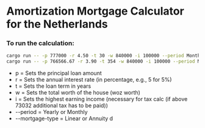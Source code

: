 # Amortization Mortgage Calculator for the Netherlands

### To run the calculation:

```bash
cargo run -- -p 777000 -r 4.50 -t 30 -w 840000 -i 100000 --period Monthly --mortgage-type Linear
cargo run -- -p 766566.67 -r 3.90 -t 354 -w 840000 -i 100000 --period Monthly --mortgage-type Annuity
```



- p = Sets the principal loan amount
- r = Sets the annual interest rate (in percentage, e.g., 5 for 5%)
- t = Sets the loan term in years
- w = Sets the total worth of the house (woz worth)
- i = Sets the highest earning income (necessary for tax calc (if above 73032 additional tax has to be paid))
- --period = Yearly or Monthly
- --mortgage-type = Linear or Annuity
d
